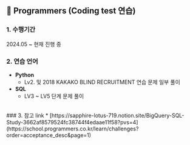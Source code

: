 ## 📂 Programmers (Coding test 연습)

### 1. 수행기간
2024.05 ~ 현재 진행 중
<br>

### 2. 연습 언어
* **Python**
   - Lv2. 및 2018 KAKAKO BLIND RECRUITMENT 연습 문제 일부 풀이
* **SQL**
    - LV3 ~ LV5 단계 문제 풀이
<br>
### 3. 참고 link
* [https://sapphire-lotus-719.notion.site/BigQuery-SQL-Study-3662af8579524fc38744f4edaae11f58?pvs=4](https://school.programmers.co.kr/learn/challenges?order=acceptance_desc&page=1)

